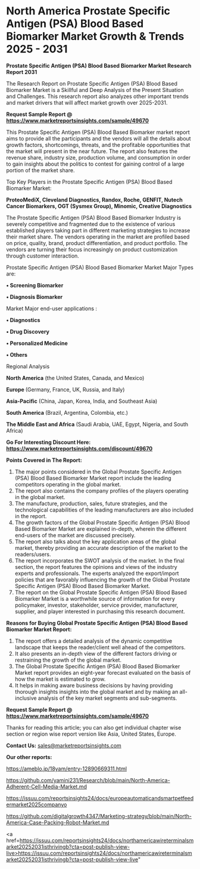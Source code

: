 # North America Prostate Specific Antigen (PSA) Blood Based Biomarker Market Growth & Trends 2025 - 2031

<strong>Prostate Specific Antigen (PSA) Blood Based Biomarker Market Research Report 2031</strong>

The Research Report on Prostate Specific Antigen (PSA) Blood Based Biomarker Market is a Skillful and Deep Analysis of the Present Situation and Challenges. This research report also analyzes other important trends and market drivers that will affect market growth over 2025-2031.

<strong>Request Sample Report @ <a href=https://www.marketreportsinsights.com/sample/49670>https://www.marketreportsinsights.com/sample/49670</a></strong>

This Prostate Specific Antigen (PSA) Blood Based Biomarker market report aims to provide all the participants and the vendors will all the details about growth factors, shortcomings, threats, and the profitable opportunities that the market will present in the near future. The report also features the revenue share, industry size, production volume, and consumption in order to gain insights about the politics to contest for gaining control of a large portion of the market share.

Top Key Players in the Prostate Specific Antigen (PSA) Blood Based Biomarker Market:

<strong>ProteoMediX, Cleveland Diagnostics, Randox, Roche, GENFIT, Nutech Cancer Biomarkers, OGT (Sysmex Group), Minomic, Creative Diagnostics</strong>

The Prostate Specific Antigen (PSA) Blood Based Biomarker Industry is severely competitive and fragmented due to the existence of various established players taking part in different marketing strategies to increase their market share. The vendors operating in the market are profiled based on price, quality, brand, product differentiation, and product portfolio. The vendors are turning their focus increasingly on product customization through customer interaction.

Prostate Specific Antigen (PSA) Blood Based Biomarker Market Major Types are:

<strong>•  Screening Biomarker

•  Diagnosis Biomarker</strong>

Market Major end-user applications :

<strong>•  Diagnostics

•  Drug Discovery

•  Personalized Medicine

•  Others</strong>

Regional Analysis

</u><strong><b>North America</b></strong> (the United States, Canada, and Mexico)

<strong><b>Europe </b></strong>(Germany, France, UK, Russia, and Italy)

<strong><b>Asia-Pacific</b></strong> (China, Japan, Korea, India, and Southeast Asia)

<strong><b>South America</b></strong> (Brazil, Argentina, Colombia, etc.)

<strong><b>The Middle East and Africa</b></strong> (Saudi Arabia, UAE, Egypt, Nigeria, and South Africa)

<strong>Go For Interesting Discount Here: <a href=https://www.marketreportsinsights.com/discount/49670>https://www.marketreportsinsights.com/discount/49670</a></strong>

<strong>Points Covered in The Report:</strong>
<ol>
  <li>The major points considered in the Global Prostate Specific Antigen (PSA) Blood Based Biomarker Market report include the leading competitors operating in the global market.</li>
  <li>The report also contains the company profiles of the players operating in the global market.</li>
  <li>The manufacture, production, sales, future strategies, and the technological capabilities of the leading manufacturers are also included in the report.</li>
  <li>The growth factors of the Global Prostate Specific Antigen (PSA) Blood Based Biomarker Market are explained in-depth, wherein the different end-users of the market are discussed precisely.</li>
  <li>The report also talks about the key application areas of the global market, thereby providing an accurate description of the market to the readers/users.</li>
  <li>The report incorporates the SWOT analysis of the market. In the final section, the report features the opinions and views of the industry experts and professionals. The experts analyzed the export/import policies that are favorably influencing the growth of the Global Prostate Specific Antigen (PSA) Blood Based Biomarker Market.</li>
  <li>The report on the Global Prostate Specific Antigen (PSA) Blood Based Biomarker Market is a worthwhile source of information for every policymaker, investor, stakeholder, service provider, manufacturer, supplier, and player interested in purchasing this research document.</li>
</ol>
<strong>Reasons for Buying Global Prostate Specific Antigen (PSA) Blood Based Biomarker Market Report:</strong>

<ol>
  <li>The report offers a detailed analysis of the dynamic competitive landscape that keeps the reader/client well ahead of the competitors.</li>
  <li>It also presents an in-depth view of the different factors driving or restraining the growth of the global market.</li>
  <li>The Global Prostate Specific Antigen (PSA) Blood Based Biomarker Market report provides an eight-year forecast evaluated on the basis of how the market is estimated to grow.</li>
  <li>It helps in making aware business decisions by having providing thorough insights insights into the global market and by making an all-inclusive analysis of the key market segments and sub-segments.</li>
</ol>
<strong>Request Sample Report @ <a href=https://www.marketreportsinsights.com/sample/49670>https://www.marketreportsinsights.com/sample/49670</a></strong>


Thanks for reading this article; you can also get individual chapter wise section or region wise report version like Asia, United States, Europe.

<strong>Contact Us:</strong>
sales@marketreportsinsights.com

<strong>Our other reports:</strong>

<a href=https://ameblo.jp/18yam/entry-12890669311.html>https://ameblo.jp/18yam/entry-12890669311.html</a>

<a href=https://github.com/yamini231/Research/blob/main/North-America-Adherent-Cell-Media-Market.md>https://github.com/yamini231/Research/blob/main/North-America-Adherent-Cell-Media-Market.md</a>

<a href=https://issuu.com/reportsinsights24/docs/europeautomaticandsmartpetfeedermarket2025companyo>https://issuu.com/reportsinsights24/docs/europeautomaticandsmartpetfeedermarket2025companyo</a>

<a href=https://github.com/digitalgrowth4347/Marketing-strategy/blob/main/North-America-Case-Packing-Robot-Market.md>https://github.com/digitalgrowth4347/Marketing-strategy/blob/main/North-America-Case-Packing-Robot-Market.md</a>

<a href=https://issuu.com/reportsinsights24/docs/northamericawireterminalsmarket20252031isthrivingb?cta=post-publish-view-live>https://issuu.com/reportsinsights24/docs/northamericawireterminalsmarket20252031isthrivingb?cta=post-publish-view-live</a>"
